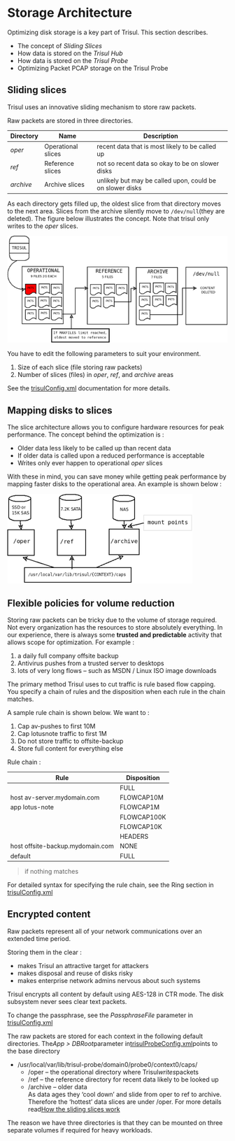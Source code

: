 # Storage Architecture 


Optimizing disk storage is a key part of Trisul. This section describes.


- The concept of *Sliding Slices* 
- How data is stored on the *Trisul Hub*
- How data is stored on the *Trisul Probe*
- Optimizing Packet PCAP storage on the Trisul Probe 




## Sliding slices

Trisul uses an innovative sliding mechanism to store raw packets.

Raw packets are stored in three directories.

| Directory | Name               | Description                                               |
| --------- | ------------------ | --------------------------------------------------------- |
| *oper*    | Operational slices | recent data that is most likely to be called up           |
| *ref*     | Reference slices   | not so recent data so okay to be on slower disks          |
| *archive* | Archive slices     | unlikely but may be called upon, could be on slower disks |

As each directory gets filled up, the oldest slice from that directory 
moves to the next area. Slices from the archive silently move to `/dev/null`(they are deleted). The figure below illustrates the concept. Note that trisul only writes to the *oper* slices.

![](images/fullcontent.png)

You have to edit the following parameters to suit your environment.

1. Size of each slice (file storing raw packets)
2. Number of slices (files) in *oper*, *ref*, and *archive* areas

See the [trisulConfig.xml](https://trisul.org/docs/ref/trisulconfig.html) documentation for more details.

## Mapping disks to slices

The slice architecture allows you to configure hardware resources for peak performance. The concept behind the optimization is :

- Older data less likely to be called up than recent data
- If older data is called upon a reduced performance is acceptable
- Writes only ever happen to operational *oper* slices

With these in mind, you can save money while getting peak performance
 by mapping faster disks to the operational area. An example is shown 
below :

![](images/fullcontentdisk.png)

## Flexible policies for volume reduction

Storing raw packets can be tricky due to the volume of storage 
required. Not every organization has the resources to store absolutely 
everything. In our experience, there is always some **trusted and predictable** activity that allows scope for optimization. For example :

1. a daily full company offsite backup
2. Antivirus pushes from a trusted server to desktops
3. lots of very long flows – such as MSDN / Linux ISO image downloads

The primary method Trisul uses to cut traffic is rule based flow 
capping. You specify a chain of rules and the disposition when each rule
 in the chain matches.

A sample rule chain is shown below. We want to :

1. Cap av-pushes to first 10M
2. Cap lotusnote traffic to first 1M
3. Do not store traffic to offsite-backup
4. Store full content for everything else

Rule chain :

| Rule                             | Disposition |
| -------------------------------- | ----------- |
|                                  | FULL        |
| host av-server.mydomain.com      | FLOWCAP10M  |
| app lotus-note                   | FLOWCAP1M   |
|                                  | FLOWCAP100K |
|                                  | FLOWCAP10K  |
|                                  | HEADERS     |
| host offsite-backup.mydomain.com | NONE        |
| default                          | FULL        |

> if nothing matches

For detailed syntax for specifying the rule chain, see the Ring section in [trisulConfig.xml](https://trisul.org/docs/ref/trisulconfig.html#ring)

## Encrypted content

Raw packets represent all of your network communications over an extended time period.

Storing them in the clear :

- makes Trisul an attractive target for attackers
- makes disposal and reuse of disks risky
- makes enterprise network admins nervous about such systems

Trisul encrypts all content by default using AES-128 in CTR mode. The disk subsystem never sees clear text packets.

To change the passphrase, see the *PassphraseFile* parameter in [trisulConfig.xml](https://trisul.org/docs/ref/trisulconfig.html#ring)



The raw packets are stored for each context in the following default directories. The*App > DBRoot*parameter in[trisulProbeConfig.xml](/docs/ref/trisulconfig)points to the base directory

- /usr/local/var/lib/trisul-probe/domain0/probe0/context0/caps/
  - /oper – the operational directory where Trisul*writes*packets
  - /ref – the reference directory for recent data likely to be looked up
  - /archive – older data  
    As data ages they ‘cool down’ and slide from oper to ref to archive. Therefore the ‘hottest’ data slices are under /oper. For more details read[How the sliding slices work](/docs/ug/caps/fullcontent#sliding-slices )

The reason we have three directories is that they can be mounted on three separate volumes if required for heavy workloads.
